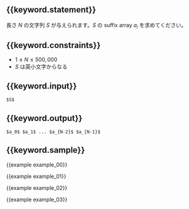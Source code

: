 ## {{keyword.statement}}
長さ $N$ の文字列 $S$ が与えられます。$S$ の suffix array $a_i$ を求めてください。


## {{keyword.constraints}}

- $1 \leq N \leq 500,000$
- $S$ は英小文字からなる


## {{keyword.input}}

```
$S$
```

## {{keyword.output}}

```
$a_0$ $a_1$ ... $a_{N-2}$ $a_{N-1}$
```

## {{keyword.sample}}

{{example example_00}}

{{example example_01}}

{{example example_02}}

{{example example_03}}
